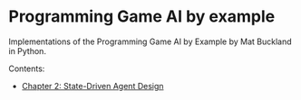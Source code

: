 # Programming Game AI by example
Implementations of the Programming Game AI by Example by Mat Buckland in Python.

Contents:

- [Chapter 2: State-Driven Agent Design](chapter-2-state-driven-agent-design/README.md)